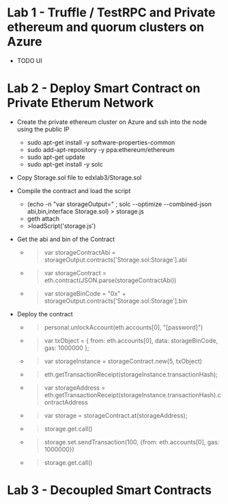 # Lab 1 - Truffle / TestRPC and Private ethereum and quorum clusters on Azure

- TODO UI

# Lab 2 - Deploy Smart Contract on Private Etherum Network

- Create the private ethereum cluster on Azure and ssh into the node using the public IP

    - sudo apt-get install -y software-properties-common 
    - sudo add-apt-repository -y ppa:ethereum/ethereum 
    - sudo apt-get update 
    - sudo apt-get install -y solc

- Copy Storage.sol file to edxlab3/Storage.sol
- Compile the contract and load the script

    - (echo -n "var storageOutput=" ; solc --optimize --combined-json abi,bin,interface Storage.sol) > storage.js
    - geth attach
    - &gt;loadScript('storage.js')

- Get the abi and bin of the Contract

    - > var storageContractAbi = storageOutput.contracts['Storage.sol:Storage'].abi
    - > var storageContract = eth.contract(JSON.parse(storageContractAbi))
    - > var storageBinCode = "0x" + storageOutput.contracts['Storage.sol:Storage'].bin

- Deploy the contract

    - > personal.unlockAccount(eth.accounts[0], "[password]")
    - > var txObject = { from: eth.accounts[0], data: storageBinCode, gas: 1000000 };
    - > var storageInstance = storageContract.new(5, txObject)
    - > eth.getTransactionReceipt(storageInstance.transactionHash);
    - > var storageAddress = eth.getTransactionReceipt(storageInstance.transactionHash).contractAddress
    - > var storage = storageContract.at(storageAddress);
    - > storage.get.call()
    - > storage.set.sendTransaction(100, {from: eth.accounts[0], gas: 1000000})
    - > storage.get.call()

# Lab 3 - Decoupled Smart Contracts

